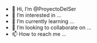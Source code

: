 - 👋 Hi, I’m @ProyectoDelSer
- 👀 I’m interested in ...
- 🌱 I’m currently learning ...
- 💞️ I’m looking to collaborate on ...
- 📫 How to reach me ...

<!---
ProyectoDelSer/ProyectoDelSer is a ✨ special ✨ repository because its `README.md` (this file) appears on your GitHub profile.
You can click the Preview link to take a look at your changes.
--->
